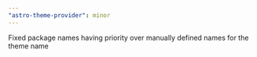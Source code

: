 ```yaml
---
"astro-theme-provider": minor
---
```


Fixed package names having priority over manually defined names for the theme name
